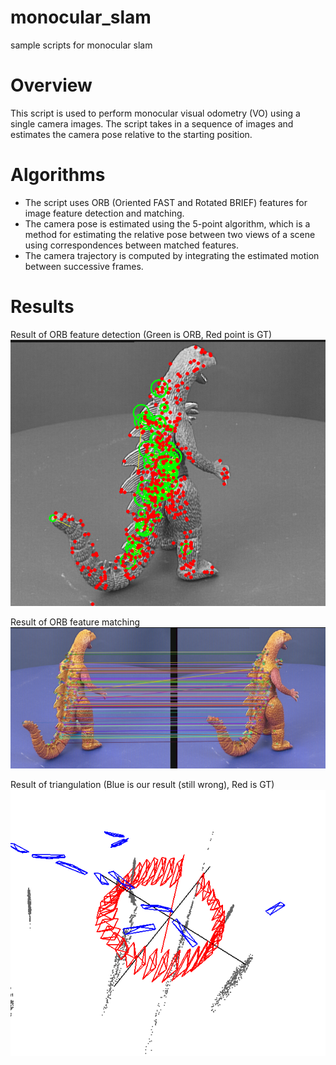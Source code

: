 # monocular_slam
sample scripts for monocular slam

# Overview
This script is used to perform monocular visual odometry (VO) using a single camera images. The script takes in a sequence of images and estimates the camera pose relative to the starting position.

# Algorithms
- The script uses ORB (Oriented FAST and Rotated BRIEF) features for image feature detection and matching. 
- The camera pose is estimated using the 5-point algorithm, which is a method for estimating the relative pose between two views of a scene using correspondences between matched features. 
- The camera trajectory is computed by integrating the estimated motion between successive frames.

# Results

Result of ORB feature detection (Green is ORB, Red point is GT)
![](picture/out2.png "orb1")

Result of ORB feature matching
![](picture/out1.png "orb2")

Result of triangulation (Blue is our result (still wrong), Red is GT)
![](picture/out3.png "triangulate")